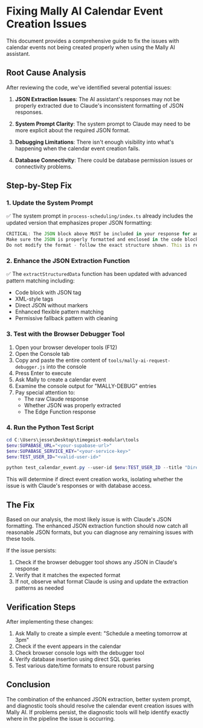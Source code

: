 # Fixing Mally AI Calendar Event Creation Issues

This document provides a comprehensive guide to fix the issues with calendar events not being created properly when using the Mally AI assistant.

## Root Cause Analysis

After reviewing the code, we've identified several potential issues:

1. **JSON Extraction Issues**: The AI assistant's responses may not be properly extracted due to Claude's inconsistent formatting of JSON responses.

2. **System Prompt Clarity**: The system prompt to Claude may need to be more explicit about the required JSON format.

3. **Debugging Limitations**: There isn't enough visibility into what's happening when the calendar event creation fails.

4. **Database Connectivity**: There could be database permission issues or connectivity problems.

## Step-by-Step Fix

### 1. Update the System Prompt

✅ The system prompt in `process-scheduling/index.ts` already includes the updated version that emphasizes proper JSON formatting:

```javascript
CRITICAL: The JSON block above MUST be included in your response for any calendar operation.
Make sure the JSON is properly formatted and enclosed in the code block with ```json at the start and ``` at the end.
Do not modify the format - follow the exact structure shown. This is required for the system to process your response correctly.
```

### 2. Enhance the JSON Extraction Function

✅ The `extractStructuredData` function has been updated with advanced pattern matching including:
- Code block with JSON tag
- XML-style tags
- Direct JSON without markers
- Enhanced flexible pattern matching
- Permissive fallback pattern with cleaning

### 3. Test with the Browser Debugger Tool

1. Open your browser developer tools (F12)
2. Open the Console tab
3. Copy and paste the entire content of `tools/mally-ai-request-debugger.js` into the console
4. Press Enter to execute
5. Ask Mally to create a calendar event
6. Examine the console output for "MALLY-DEBUG" entries
7. Pay special attention to:
   - The raw Claude response
   - Whether JSON was properly extracted
   - The Edge Function response

### 4. Run the Python Test Script

```powershell
cd C:\Users\jesse\Desktop\timegeist-modular\tools
$env:SUPABASE_URL="<your-supabase-url>"
$env:SUPABASE_SERVICE_KEY="<your-service-key>"
$env:TEST_USER_ID="<valid-user-id>"

python test_calendar_event.py --user-id $env:TEST_USER_ID --title "Direct Test Event" --url "$env:SUPABASE_URL/functions/v1/process-scheduling" --key $env:SUPABASE_SERVICE_KEY
```

This will determine if direct event creation works, isolating whether the issue is with Claude's responses or with database access.

## The Fix

Based on our analysis, the most likely issue is with Claude's JSON formatting. The enhanced JSON extraction function should now catch all reasonable JSON formats, but you can diagnose any remaining issues with these tools.

If the issue persists:

1. Check if the browser debugger tool shows any JSON in Claude's response
2. Verify that it matches the expected format
3. If not, observe what format Claude is using and update the extraction patterns as needed

## Verification Steps

After implementing these changes:

1. Ask Mally to create a simple event: "Schedule a meeting tomorrow at 3pm"
2. Check if the event appears in the calendar
3. Check browser console logs with the debugger tool
4. Verify database insertion using direct SQL queries
5. Test various date/time formats to ensure robust parsing

## Conclusion

The combination of the enhanced JSON extraction, better system prompt, and diagnostic tools should resolve the calendar event creation issues with Mally AI. If problems persist, the diagnostic tools will help identify exactly where in the pipeline the issue is occurring.
